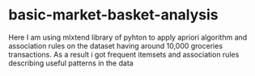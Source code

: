 # basic-market-basket-analysis
Here I am using mlxtend library of pyhton to apply apriori algorithm and association rules on the dataset having around 10,000 groceries transactions. As a result i got frequent itemsets and association rules describing useful patterns in the data
